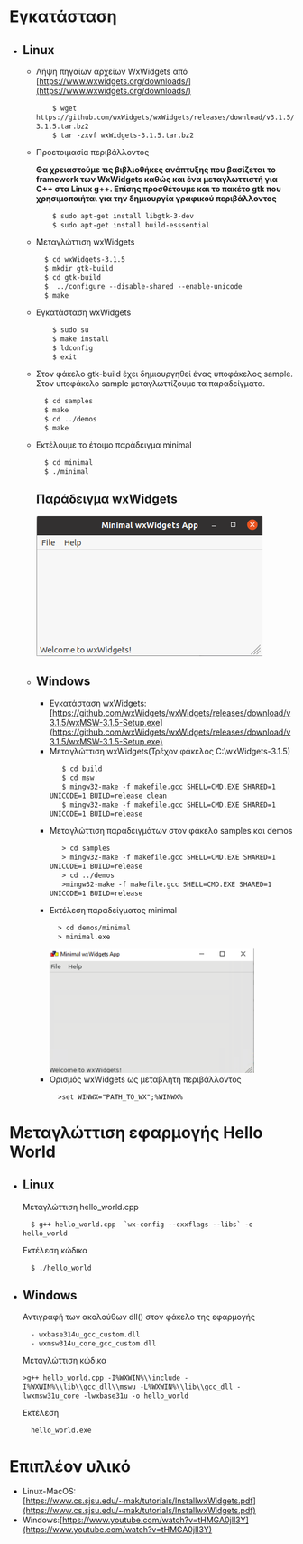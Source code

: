 # Εγκατάσταση

* ## Linux

  * Λήψη πηγαίων αρχείων WxWidgets από [https://www.wxwidgets.org/downloads/](https://www.wxwidgets.org/downloads/)
    
    ```
        $ wget https://github.com/wxWidgets/wxWidgets/releases/download/v3.1.5/wxWidgets-3.1.5.tar.bz2
        $ tar -zxvf wxWidgets-3.1.5.tar.bz2
    ```
  * Προετοιμασία περιβάλλοντος
    
    **Θα χρειαστούμε τις βιβλιοθήκες ανάπτυξης που βασίζεται το framework των WxWidgets καθώς και ένα μεταγλωττιστή για C++ στα Linux g++. Επίσης προσθέτουμε και το πακέτο gtk που χρησιμοποιήται για την δημιουργία γραφικού περιβάλλοντος**
       
    ```
        $ sudo apt-get install libgtk-3-dev
        $ sudo apt-get install build-esssential
    ```
  * Μεταγλώττιση wxWidgets
    ```
      $ cd wxWidgets-3.1.5
      $ mkdir gtk-build
      $ cd gtk-build
      $  ../configure --disable-shared --enable-unicode
      $ make
    ```
  * Εγκατάσταση  wxWidgets
    ```
        $ sudo su
        $ make install
        $ ldconfig
        $ exit
    ```

  * Στον φάκελο gtk-build έχει δημιουργηθεί ένας υποφάκελος sample. Στον υποφάκελο sample μεταγλωττίζουμε τα παραδείγματα.
    ```
      $ cd samples
      $ make
      $ cd ../demos
      $ make
    ```
  * Εκτέλουμε το έτοιμο παράδειγμα minimal
    ```
      $ cd minimal
      $ ./minimal
    ```
    **Παράδειγμα wxWidgets**
    ---
    ![minimal output](rm_resources/minimal.png)
  
  * ## Windows
  
    *  Εγκατάσταση wxWidgets:[https://github.com/wxWidgets/wxWidgets/releases/download/v3.1.5/wxMSW-3.1.5-Setup.exe](https://github.com/wxWidgets/wxWidgets/releases/download/v3.1.5/wxMSW-3.1.5-Setup.exe)
    *  Μεταγλώττιση wxWidgets(Τρέχον φάκελος C:\wxWidgets-3.1.5)
       ```
          $ cd build
          $ cd msw
          $ mingw32-make -f makefile.gcc SHELL=CMD.EXE SHARED=1 UNICODE=1 BUILD=release clean
          $ mingw32-make -f makefile.gcc SHELL=CMD.EXE SHARED=1 UNICODE=1 BUILD=release
       ```
    * Μεταγλώττιση παραδειγμάτων στον φάκελο samples και demos
       ```
          > cd samples
          > mingw32-make -f makefile.gcc SHELL=CMD.EXE SHARED=1 UNICODE=1 BUILD=release
          > cd ../demos
          >mingw32-make -f makefile.gcc SHELL=CMD.EXE SHARED=1 UNICODE=1 BUILD=release
       ```
    * Εκτέλεση παραδείγματος minimal
      ```
        > cd demos/minimal
        > minimal.exe
      ```
      ![minimal image](rm_resources/minimal_WIN.png)
    * Ορισμός wxWidgets ως μεταβλητή περιβάλλοντος
      ```
        >set WINWX="PATH_TO_WX";%WINWX%
      ```

# Μεταγλώττιση εφαρμογής Hello World

* ## Linux

    Μεταγλώττιση hello_world.cpp
    ```
      $ g++ hello_world.cpp  `wx-config --cxxflags --libs` -o hello_world
    ```

    Εκτέλεση κώδικα
    ```
      $ ./hello_world
    ```

* ## Windows

  Αντιγραφή των ακολούθων dll() στον φάκελο της εφαρμογής
  ```
    - wxbase314u_gcc_custom.dll
    - wxmsw314u_core_gcc_custom.dll
  ```

  Μεταγλώττιση κώδικα
  ```
  >g++ hello_world.cpp -I%WXWIN%\\include -I%WXWIN%\\lib\\gcc_dll\\mswu -L%WXWIN%\\lib\\gcc_dll -lwxmsw31u_core -lwxbase31u -o hello_world
  ```  

  Εκτέλεση
  ```
    hello_world.exe
  ```

# Επιπλέον υλικό

* Linux-MacOS:[https://www.cs.sjsu.edu/~mak/tutorials/InstallwxWidgets.pdf](https://www.cs.sjsu.edu/~mak/tutorials/InstallwxWidgets.pdf)
* Windows:[https://www.youtube.com/watch?v=tHMGA0jIl3Y](https://www.youtube.com/watch?v=tHMGA0jIl3Y)